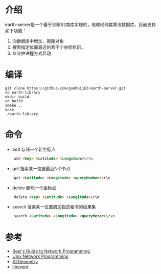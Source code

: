 # 介绍

earth-server是一个基于谷歌S2类库实现的，地球经纬度算法数据库。目前支持如下功能：

1. 向数据库中增加、删除对象
2. 搜索指定位置最近的若干个坐标标识。
3. 以守护进程方式启动

# 编译

~~~
git clone https://github.com/guohai163/earth-server.git
cd earth-library
mkdir build
cd build
cmake ..
make
./earth-library
~~~

# 命令
* add 存储一个新坐标点

~~~ html
    add <key> <Latitude> <Longitude>\r\n
~~~

* get 搜索某一位置最近N个节点

~~~ html
    get <Latitude> <Longitude> <queryNumber>\r\n
~~~
    
* delete 删除一个坐标点

~~~ html
    delete <key> <Latitude> <Longitude>\r\n
~~~

* search 搜索某一位置周边指定秘书的结果集

~~~ html
    search <Latitude> <Longitude> <queryMeter>\r\n
~~~

# 参考
* [Beej's Guide to Network Programming](http://beej.us/guide/bgnet/)
* [Unix Network Programming](http://www.unpbook.com/)
* [S2Geometry](http://s2geometry.io/)
* [libevent](http://libevent.org/)
